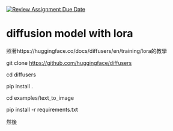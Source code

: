 [![Review Assignment Due Date](https://classroom.github.com/assets/deadline-readme-button-24ddc0f5d75046c5622901739e7c5dd533143b0c8e959d652212380cedb1ea36.svg)](https://classroom.github.com/a/X3WkcXtG)

# diffusion model with lora

  照著https://huggingface.co/docs/diffusers/en/training/lora的教學

  git clone https://github.com/huggingface/diffusers

  cd diffusers

  pip install .

  cd examples/text_to_image

  pip install -r requirements.txt

  然後
